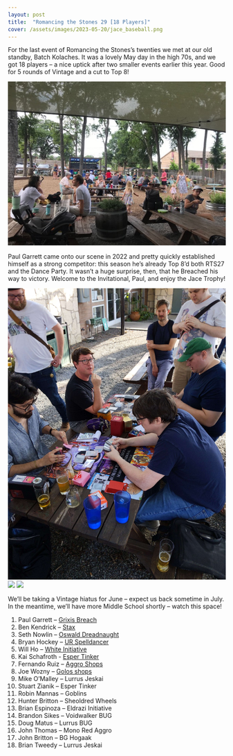 ```yaml
---
layout: post
title:  "Romancing the Stones 29 [18 Players]"
cover: /assets/images/2023-05-20/jace_baseball.png
---
```


For the last event of Romancing the Stones’s twenties we met at our old
standby, Batch Kolaches. It was a lovely May day in the high 70s, and we got 18
players – a nice uptick after two smaller events earlier this year. Good for
5 rounds of Vintage and a cut to Top 8!

![](/assets/images/2023-05-20/batch.jpg)

Paul Garrett came onto our scene in 2022 and pretty quickly established himself
as a strong competitor: this season he’s already Top 8’d both RTS27 and the
Dance Party. It wasn’t a huge surprise, then, that he Breached his way to
victory. Welcome to the Invitational, Paul, and enjoy the Jace Trophy!

![](/assets/images/2023-05-20/top_4.jpg)
![](/assets/images/2023-05-20/finals.jpg)
![](/assets/images/2023-05-20/paul_champ.jpg)

We’ll be taking a Vintage hiatus for June – expect us back sometime in
July. In the meantime, we’ll have more Middle School shortly – watch this
space!


1.	Paul Garrett – [Grixis Breach](/assets/images/2023-05-20/paul_breach.txt)
2.	Ben Kendrick – [Stax](/assets/images/2023-05-20/ben_stax.txt)
3.	Seth Nowlin – [Oswald Dreadnaught](/assets/images/2023-05-20/seth_dreadnaught.txt)
4.	Bryan Hockey – [UR Spelldancer](/assets/images/2023-05-20/hockey_spelldancer.txt)
5.	Will Ho – [White Initiative](/assets/images/2023-05-20/will_initiative.txt)
5.  Kai Schafroth - [Esper Tinker](/assets/images/2023-05-20/kai_esper.txt)
6.	Fernando Ruiz – [Aggro Shops](/assets/images/2023-05-20/fernando_shops.txt)
7.	Joe Wozny – [Golos shops](/assets/images/2023-05-20/joe_shops.txt)
8.	Mike O’Malley – Lurrus Jeskai
9.	Stuart Zianik – Esper Tinker
10.	Robin Mannas – Goblins
11.	Hunter Britton – Sheoldred Wheels
12.	Brian Espinoza – Eldrazi Initiative
13.	Brandon Sikes – Voidwalker BUG
14.	Doug Matus – Lurrus BUG
15.	John Thomas – Mono Red Aggro
16.	John Britton – BG Hogaak
17.	Brian Tweedy – Lurrus Jeskai


